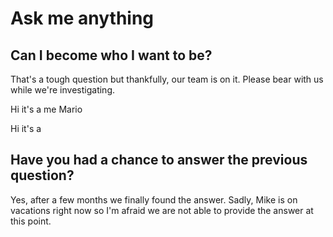 # Ask me anything

## Can I become who I want to be?

That's a tough question but thankfully, our team is on it. Please bear with us while we're investigating.

Hi it's a me Mario

Hi it's a 

## Have you had a chance to answer the previous question?

Yes, after a few months we finally found the answer. Sadly, Mike is on vacations right now so I'm afraid we are not able to provide the answer at this point.



